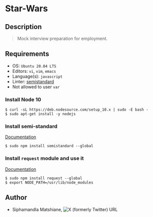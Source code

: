 # Star-Wars

## Description
> Mock interview preparation for employment.

## Requirements
- OS: `Ubuntu 20.04 LTS`
- Editors: `vi`, `vim`, `emacs`
- Language(s): `javascript`
- Linter: [semistandard](https://intranet.alxswe.com/rltoken/9P3gH5mVdJCEKL87E-IMaA)
- Not allowed to user `var`

### Install Node 10
```
$ curl -sL https://deb.nodesource.com/setup_10.x | sudo -E bash -
$ sudo apt-get install -y nodejs
```

### Install semi-standard
[Documentation](https://intranet.alxswe.com/rltoken/WjMvQfBMKBdsNUuHyg55Dw)
```
$ sudo npm install semistandard --global
```

### Install `request` module and use it
[Documentation](https://intranet.alxswe.com/rltoken/BWz2gc45S-nZaxEY6GA6Zw)
```
$ sudo npm install request --global
$ export NODE_PATH=/usr/lib/node_modules
```

## Author
- Siphamandla Matshiane, ![X (formerly Twitter) URL](https://img.shields.io/twitter/url?url=https%3A%2F%2Fx.com%2FSiphamandl76892)
